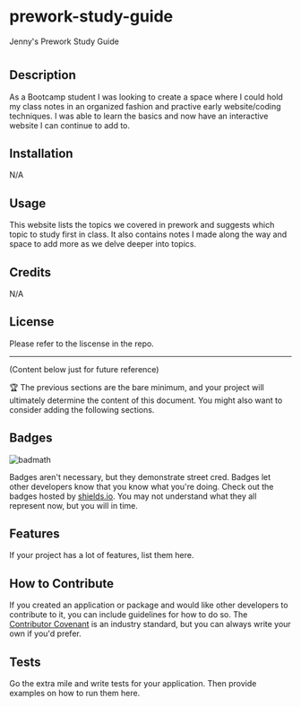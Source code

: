 # prework-study-guide
 Jenny's Prework Study Guide
# <Your-Project-Title>

## Description

As a Bootcamp student I was looking to create a space where I could hold my class notes in an organized fashion and practive early website/coding techniques.  I was able to learn the basics and now have an interactive website I can continue to add to.

## Installation

N/A

## Usage

This website lists the topics we covered in prework and suggests which topic to study first in class.  It also contains notes I made along the way and space to add more as we delve deeper into topics.

## Credits

N/A

## License 

Please refer to the liscense in the repo.

---

(Content below just for future reference)

🏆 The previous sections are the bare minimum, and your project will ultimately determine the content of this document. You might also want to consider adding the following sections.

## Badges

![badmath](https://img.shields.io/github/languages/top/nielsenjared/badmath)

Badges aren't necessary, but they demonstrate street cred. Badges let other developers know that you know what you're doing. Check out the badges hosted by [shields.io](https://shields.io/). You may not understand what they all represent now, but you will in time.

## Features

If your project has a lot of features, list them here.

## How to Contribute

If you created an application or package and would like other developers to contribute to it, you can include guidelines for how to do so. The [Contributor Covenant](https://www.contributor-covenant.org/) is an industry standard, but you can always write your own if you'd prefer.

## Tests

Go the extra mile and write tests for your application. Then provide examples on how to run them here.